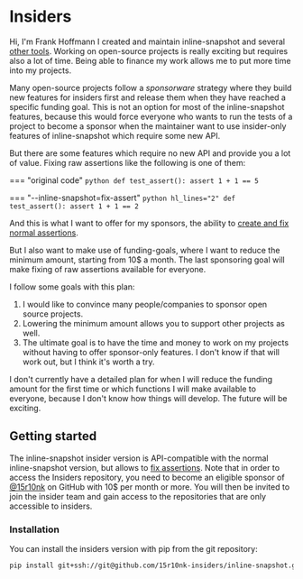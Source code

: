 # Insiders

Hi, I'm Frank Hoffmann I created and maintain inline-snapshot and several [other tools](https://github.com/15r10nk).
Working on open-source projects is really exciting but requires also a lot of time.
Being able to finance my work allows me to put more time into my projects.

Many open-source projects follow a *sponsorware* strategy where they build new features for insiders first and release them when they have reached a specific funding goal.
This is not an option for most of the inline-snapshot features, because this would force everyone who wants to run the tests of a project to become a sponsor when the maintainer want to use insider-only features of inline-snapshot which require some new API.

But there are some features which require no new API and provide you a lot of value.
Fixing raw assertions like the following is one of them:

=== "original code"
    <!-- inline-snapshot: requires_assert first_block outcome-failed=1 outcome-errors=1 -->
    ``` python
    def test_assert():
        assert 1 + 1 == 5
    ```

=== "--inline-snapshot=fix-assert"
    <!-- inline-snapshot: requires_assert outcome-passed=1 -->
    ``` python hl_lines="2"
    def test_assert():
        assert 1 + 1 == 2
    ```

And this is what I want to offer for my sponsors, the ability to [create and fix normal assertions](fix_assert.md).

But I also want to make use of funding-goals, where I want to reduce the minimum amount, starting from 10$ a month. The last sponsoring goal will make fixing of raw assertions available for everyone.

I follow some goals with this plan:

1. I would like to convince many people/companies to sponsor open source projects.
2. Lowering the minimum amount allows you to support other projects as well.
3. The ultimate goal is to have the time and money to work on my projects without having to offer sponsor-only features. I don't know if that will work out, but I think it's worth a try.

I don't currently have a detailed plan for when I will reduce the funding amount for the first time or which functions I will make available to everyone, because I don't know how things will develop.
The future will be exciting.

## Getting started

The inline-snapshot insider version is API-compatible with the normal inline-snapshot version, but allows to [fix assertions](fix_assert.md).
Note that in order to access the Insiders repository, you need to become an eligible sponsor of [@15r10nk](https://github.com/sponsors/15r10nk) on GitHub with 10$ per month or more.
You will then be invited to join the insider team and gain access to the repositories that are only accessible to insiders.


### Installation

You can install the insiders version with pip from the git repository:

``` bash
pip install git+ssh://git@github.com/15r10nk-insiders/inline-snapshot.git
```

